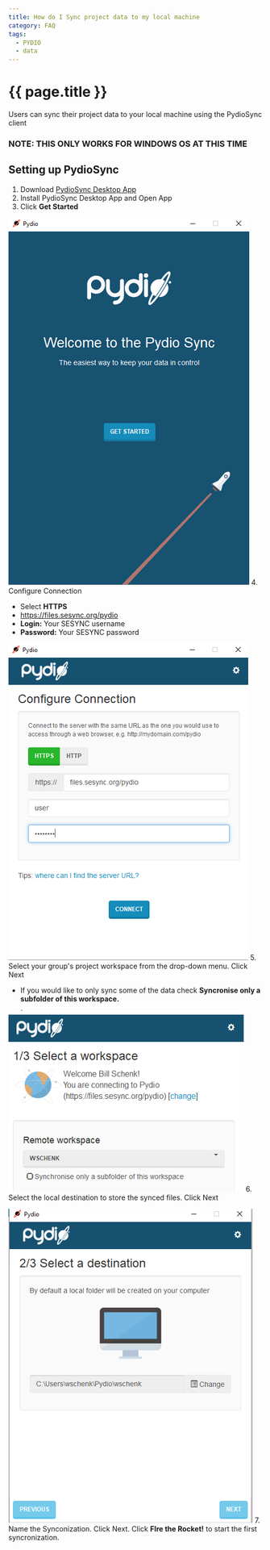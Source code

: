 ```yaml
---
title: How do I Sync project data to my local machine
category: FAQ
tags:
  - PYDIO
  - data
---
```


# {{ page.title }}

Users can sync their project data to your local machine using the PydioSync client

### NOTE: THIS ONLY WORKS FOR WINDOWS OS AT THIS TIME

## Setting up PydioSync

1. Download [PydioSync Desktop App](https://pydio.com/en/get-pydio/downloads/pydiosync-desktop-app)
2. Install PydioSync Desktop App and Open App
3. Click **Get Started**

![](/assets/images/PYDIOfiles/pydiosync00.PNG)
4. Configure Connection
   * Select **HTTPS**
   * https://files.sesync.org/pydio
   * **Login:** Your SESYNC username
   * **Password:** Your SESYNC password

![](/assets/images/PYDIOfiles/pydiosync01.PNG)
5. Select your group's project workspace from the drop-down menu. Click Next
   * If you would like to only sync some of the data check **Syncronise only a subfolder of this workspace.**

![](/assets/images/PYDIOfiles/pydiosync02.PNG)
6. Select the local destination to store the synced files. Click Next

![](/assets/images/PYDIOfiles/pydiosync03.PNG)
7. Name the Synconization. Click Next. Click **FIre the Rocket!** to start the first syncronization.

